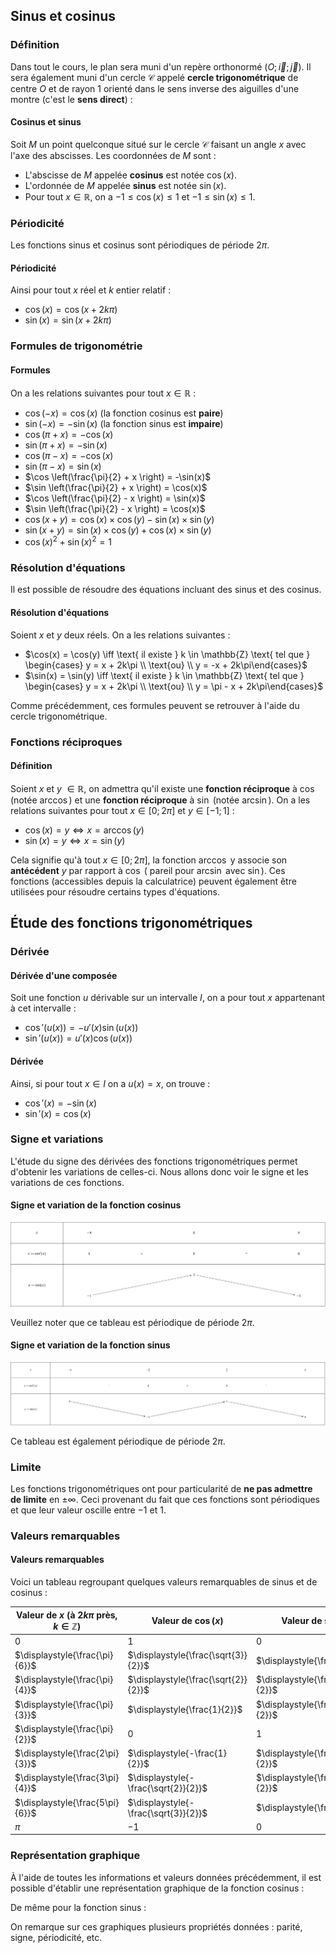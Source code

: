 ## Sinus et cosinus

### Définition

Dans tout le cours, le plan sera muni d'un repère orthonormé $(O; \overrightarrow{i}; \overrightarrow{j})$. Il sera
également muni d'un cercle $\mathcal{C}$ appelé **cercle trigonométrique** de centre $O$ et de rayon $1$ orienté dans le
sens inverse des aiguilles d'une montre (c'est le **sens direct**) :

<representation geogebra-id="t52gsb2h"></representation>

<bubble variant="formula">

#### Cosinus et sinus

Soit $M$ un point quelconque situé sur le cercle $\mathcal{C}$ faisant un angle $x$ avec l'axe des abscisses. Les
coordonnées de $M$ sont :

* L'abscisse de $M$ appelée **cosinus** est notée $\cos(x)$.
* L'ordonnée de $M$ appelée **sinus** est notée $\sin(x)$.
* Pour tout $x \in \mathbb{R}$, on a $-1 \leq \cos(x) \leq 1$ et $-1 \leq \sin(x) \leq 1$.

</bubble>

### Périodicité

Les fonctions sinus et cosinus sont périodiques de période $2\pi$.

<bubble variant="formula">

#### Périodicité

Ainsi pour tout $x$ réel et $k$ entier relatif :

* $\cos(x) = \cos(x + 2k\pi)$
* $\sin(x) = \sin(x + 2k\pi)$

</bubble>

### Formules de trigonométrie

<bubble variant="formula">

#### Formules

On a les relations suivantes pour tout $x \in \mathbb{R}$ :

* $\cos(-x) = \cos(x)$ (la fonction cosinus est **paire**)
* $\sin(-x) = -\sin(x)$ (la fonction sinus est **impaire**)
* $\cos(\pi + x) = -\cos(x)$
* $\sin(\pi + x) = -\sin(x)$
* $\cos(\pi - x) = -\cos(x)$
* $\sin(\pi - x) = \sin(x)$
* $\cos \left(\frac{\pi}{2} + x \right) = -\sin(x)$
* $\sin \left(\frac{\pi}{2} + x \right) = \cos(x)$
* $\cos \left(\frac{\pi}{2} - x \right) = \sin(x)$
* $\sin \left(\frac{\pi}{2} - x \right) = \cos(x)$
* $\cos(x + y) = \cos(x) \times \cos(y) - \sin(x) \times \sin(y)$
* $\sin(x + y) = \sin(x) \times \cos(y) + \cos(x) \times \sin(y)$
* $\cos(x)^2 + \sin(x)^2 = 1$

</bubble>

### Résolution d'équations

Il est possible de résoudre des équations incluant des sinus et des cosinus.

<bubble variant="formula">

#### Résolution d'équations

Soient $x$ et $y$ deux réels. On a les relations suivantes :

* $\cos(x) = \cos(y) \iff \text{ il existe } k \in \mathbb{Z} \text{ tel que } \begin{cases} y = x + 2k\pi \\ \text{ou}
  \\ y = -x + 2k\pi\end{cases}$
* $\sin(x) = \sin(y) \iff \text{ il existe } k \in \mathbb{Z} \text{ tel que } \begin{cases} y = x + 2k\pi \\ \text{ou}
  \\ y = \pi - x + 2k\pi\end{cases}$

</bubble>

Comme précédemment, ces formules peuvent se retrouver à l'aide du cercle trigonométrique.

### Fonctions réciproques

<bubble variant="formula">

#### Définition

Soient $x$ et $y$ $\in \mathbb{R}$, on admettra qu'il existe une **fonction réciproque** à $\cos$ (notée $\arccos$) et
une **fonction réciproque** à $\sin$ (notée $\arcsin$). On a les relations suivantes pour tout $x \in [0; 2\pi]$ et $y
\in [-1; 1]$ :

* $\cos(x) = y \iff x = \arccos(y)$
* $\sin(x) = y \iff x = \sin(y)$

</bubble>

Cela signifie qu'à tout $x \in [0; 2\pi]$, la fonction $\arccos$ y associe son **antécédent** $y$ par rapport à $\cos$ (
pareil pour $\arcsin$ avec $\sin$). Ces fonctions (accessibles depuis la calculatrice) peuvent également être utilisées
pour résoudre certains types d'équations.

## Étude des fonctions trigonométriques

### Dérivée

<bubble variant="formula">

#### Dérivée d'une composée

Soit une fonction $u$ dérivable sur un intervalle $I$, on a pour tout $x$ appartenant à cet intervalle :

* $\cos'(u(x)) = -u'(x)\sin(u(x))$
* $\sin'(u(x)) = u'(x)\cos(u(x))$

</bubble>

<bubble variant="formula">

#### Dérivée

Ainsi, si pour tout $x \in I$ on a $u(x) = x$, on trouve :

* $\cos'(x) = -\sin(x)$
* $\sin'(x) = \cos(x)$

</bubble>

### Signe et variations

L'étude du signe des dérivées des fonctions trigonométriques permet d'obtenir les variations de celles-ci. Nous allons
donc voir le signe et les variations de ces fonctions.

<bubble variant="formula" content-width="big">

#### Signe et variation de la fonction cosinus

![Tableau de variations de la fonction cosinus](/img/lessons/terminale/fonctions-trigonometriques/variations-cos.svg)

Veuillez noter que ce tableau est périodique de période $2\pi$.

</bubble>

<bubble variant="formula" content-width="big">

#### Signe et variation de la fonction sinus

![Tableau de variations de la fonction sinus](/img/lessons/terminale/fonctions-trigonometriques/variations-sin.svg)

Ce tableau est également périodique de période $2\pi$.

</bubble>

### Limite

Les fonctions trigonométriques ont pour particularité de **ne pas admettre de limite** en $\pm\infty$. Ceci provenant du
fait que ces fonctions sont périodiques et que leur valeur oscille entre $-1$ et $1$.

### Valeurs remarquables

<bubble variant="formula">

#### Valeurs remarquables

Voici un tableau regroupant quelques valeurs remarquables de sinus et de cosinus :

| Valeur de $x$ (à $2k\pi$ près, $k \in \mathbb{Z}$) | Valeur de $\cos(x)$                  | Valeur de $\sin(x)$                 |
| -------------------------------------------------- | ------------------------------------ | ----------------------------------- |
| $0$                                                | $1$                                  | $0$                                 |
| $\displaystyle{\frac{\pi}{6}}$                     | $\displaystyle{\frac{\sqrt{3}}{2}}$  | $\displaystyle{\frac{1}{2}}$        |
| $\displaystyle{\frac{\pi}{4}}$                     | $\displaystyle{\frac{\sqrt{2}}{2}}$  | $\displaystyle{\frac{\sqrt{2}}{2}}$ |
| $\displaystyle{\frac{\pi}{3}}$                     | $\displaystyle{\frac{1}{2}}$         | $\displaystyle{\frac{\sqrt{3}}{2}}$ |
| $\displaystyle{\frac{\pi}{2}}$                     | $0$                                  | $1$                                 |
| $\displaystyle{\frac{2\pi}{3}}$                    | $\displaystyle{-\frac{1}{2}}$        | $\displaystyle{\frac{\sqrt{3}}{2}}$ |
| $\displaystyle{\frac{3\pi}{4}}$                    | $\displaystyle{-\frac{\sqrt{2}}{2}}$ | $\displaystyle{\frac{\sqrt{2}}{2}}$ |
| $\displaystyle{\frac{5\pi}{6}}$                    | $\displaystyle{-\frac{\sqrt{3}}{2}}$ | $\displaystyle{\frac{1}{2}}$        |
| $\pi$                                              | $-1$                                 | $0$                                 |

</bubble>

### Représentation graphique

À l'aide de toutes les informations et valeurs données précédemment, il est possible d'établir une représentation
graphique de la fonction cosinus :

<representation geogebra-id="zhwqmkjd"></representation>

De même pour la fonction sinus :

<representation geogebra-id="gkpmaugu"></representation>

On remarque sur ces graphiques plusieurs propriétés données : parité, signe, périodicité, etc.
